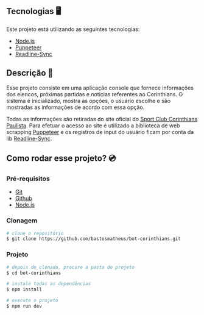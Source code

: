 ## Tecnologias 🖥️

Este projeto está utilizando as seguintes tecnologias:

- [Node.js](https://nodejs.org/en)
- [Puppeteer](https://pptr.dev/)
- [Readline-Sync](https://github.com/anseki/readline-sync)

## Descrição 📜

Esse projeto consiste em uma aplicação console que fornece informações dos elencos, próximas partidas e notícias referentes ao Corinthians. O sistema é inicializado, mostra as opções, o usuário escolhe e são mostradas as informações de acordo com essa opção.

Todas as informações são retiradas do site oficial do [Sport Club Corinthians Paulista](https://www.corinthians.com.br/). Para efetuar o acesso ao site é utilizado a biblioteca de web scrapping [Puppeteer](https://pptr.dev/) e os registros de input do usuário ficam por conta da lib [Readline-Sync](https://github.com/anseki/readline-sync).

## Como rodar esse projeto? 💿

<h3>Pré-requisitos</h3>

- [Git](https://git-scm.com/)
- [Github](https://github.com/)
- [Node.js](https://nodejs.org/en)

<h3>Clonagem</h3>

```bash
# clone o repositório
$ git clone https://github.com/bastosmatheus/bot-corinthians.git
```

<h3>Projeto</h3>

```bash
# depois de clonado, procure a pasta do projeto
$ cd bot-corinthians

# instale todas as dependências
$ npm install

# execute o projeto
$ npm run dev
```
